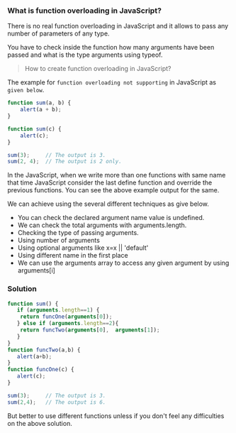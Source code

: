 ### What is function overloading in JavaScript?

There is no real function overloading in JavaScript and it allows to pass any number of parameters of any type.

You have to check inside the function how many arguments have been passed and what is the type arguments using typeof.

> How to create function overloading in JavaScript?

The example for ```function overloading not supporting``` in JavaScript as ```given below```.

```javascript
function sum(a, b) {
    alert(a + b);
}

function sum(c) {
    alert(c);
}

sum(3);		// The output is 3.
sum(2, 4);	// The output is 2 only.
```
In the JavaScript, when we write more than one functions with same name that time JavaScript consider the last define function and override the previous functions. You can see the above example output for the same.

We can achieve using the several different techniques as give below.

* You can check the declared argument name value is undefined.
* We can check the total arguments with arguments.length.
* Checking the type of passing arguments.
* Using number of arguments
* Using optional arguments like x=x || 'default'
* Using different name in the first place
* We can use the arguments array to access any given argument by using arguments[i]

### Solution

```javascript
function sum() {
   if (arguments.length==1) {
	return funcOne(arguments[0]);
   } else if (arguments.length==2){
	return funcTwo(arguments[0],  arguments[1]);
   }
}
function funcTwo(a,b) {
   alert(a+b);
}
function funcOne(c) {
   alert(c);
}

sum(3);		// The output is 3.
sum(2,4);	// The output is 6.
```

But better to use different functions unless if you don't feel any difficulties on the above solution.
